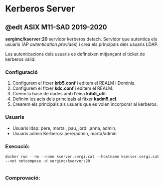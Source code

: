 # Kerberos Server
## @edt ASIX M11-SAD 2019-2020

**sergimc/kserver:20** servidor kerberos detach. Servidor que autentica els usuaris (AP *autentication provides*) i crea
els principals dels usuaris LDAP.

Les autenticacions dels usuaris es defineixen mitjançant el ticket de kerberos vàlid.

### Configuració

1. Configurem el fitxer **krb5.conf** i editem el REALM i Dominis.
2. Configurem el fitxer **kdc.conf** i editem el REALM.
3. Creem la base de dades amb l'eina **kdb5_util**.
4. Definim les acls dels principals al fitxer **kadm5.acl**.
5. Crearem els principals als usuaris que es volen incorporar al kerberos.


### Usuaris 

* Usuaris ldap: pere, marta , pau, jordi ,anna, admin.
* Usuaris admin Kerberos: pere/admin, marta/admin


### Execució:
```
docker run --rm --name kserver.sergi.cat --hostname kserver.sergi.cat --net netcompose -d sergimc/kserver:20


```
### Comprovació:


